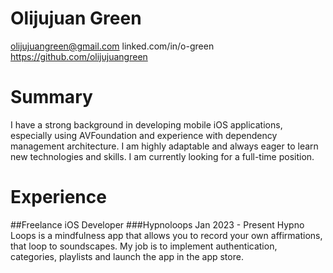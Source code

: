 # Olijujuan Green
olijujuangreen@gmail.com
linked.com/in/o-green          
https://github.com/olijujuangreen


# Summary
I have a strong background in developing mobile iOS applications, especially using AVFoundation and experience
with dependency management architecture. I am highly adaptable and always eager to learn new technologies
and skills. I am currently looking for a full-time position.


# Experience
##Freelance iOS Developer
###Hypnoloops
Jan 2023 - Present
Hypno Loops is a mindfulness app that allows you to record
your own affirmations, that loop to soundscapes. My job is to
implement authentication, categories, playlists and launch the
app in the app store.
